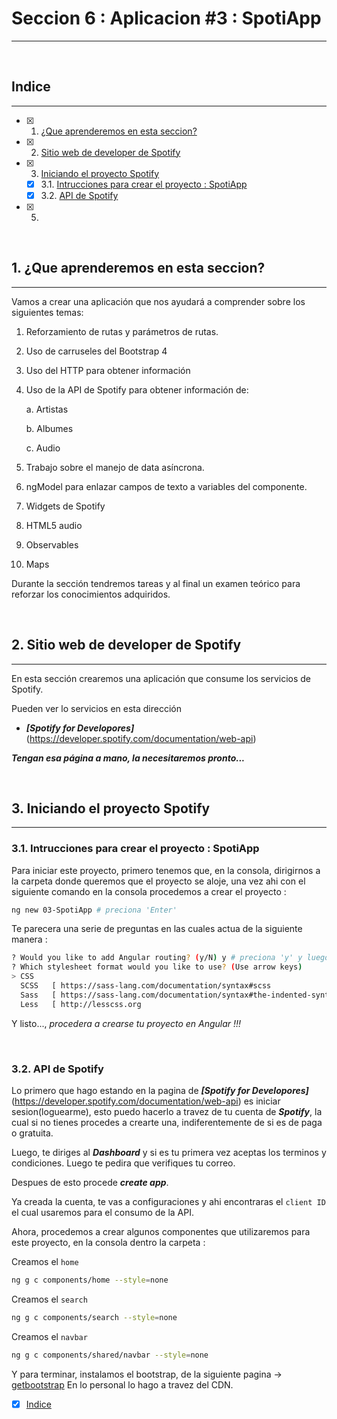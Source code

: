 # Seccion 6 : Aplicacion #3 : SpotiApp

---

<br>

## Indice

---

- [x] 1. [¿Que aprenderemos en esta seccion?](#1-¿que-aprenderemos-en-esta-seccion)
- [x] 2. [Sitio web de developer de Spotify](#2-sitio-web-de-developer-de-spotify)
- [x] 3. [Iniciando el proyecto Spotify](#3-iniciando-el-proyecto-spotify)
  - [x] 3.1. [Intrucciones para crear el proyecto : SpotiApp](#31-intrucciones-para-crear-el-proyecto--spotiapp)
  - [x] 3.2. [API de Spotify](#32-api-de-spotify)
- [x] 5. [](#)

<br>

## 1. ¿Que aprenderemos en esta seccion?

---

Vamos a crear una aplicación que nos ayudará a comprender sobre los siguientes temas:

1. Reforzamiento de rutas y parámetros de rutas.

2. Uso de carruseles del Bootstrap 4

3. Uso del HTTP para obtener información

4. Uso de la API de Spotify para obtener información de:

   a. Artistas

   b. Albumes

   c. Audio

5. Trabajo sobre el manejo de data asíncrona.

6. ngModel para enlazar campos de texto a variables del componente.

7. Widgets de Spotify

8. HTML5 audio

9. Observables

10. Maps

Durante la sección tendremos tareas y al final un examen teórico para reforzar los conocimientos adquiridos.

<br>

## 2. Sitio web de developer de Spotify

---

En esta sección crearemos una aplicación que consume los servicios de Spotify.

Pueden ver lo servicios en esta dirección

- **_[Spotify for Developores]_**(https://developer.spotify.com/documentation/web-api)

**_Tengan esa página a mano, la necesitaremos pronto..._**

<br>

## 3. Iniciando el proyecto Spotify

---

### 3.1. Intrucciones para crear el proyecto : SpotiApp

Para iniciar este proyecto, primero tenemos que, en la consola, dirigirnos a la carpeta donde queremos que el proyecto se aloje, una vez ahi con el siguiente comando en la consola procedemos a crear el proyecto :

```bash
ng new 03-SpotiApp # preciona 'Enter'
```

Te parecera una serie de preguntas en las cuales actua de la siguiente manera :

```bash
? Would you like to add Angular routing? (y/N) y # preciona 'y' y luego 'Enter'
? Which stylesheet format would you like to use? (Use arrow keys)
> CSS                                                                       # Aqui puedes navegar con las flechas de arriba y abajo, en esta opcion preciona 'Enter'
  SCSS   [ https://sass-lang.com/documentation/syntax#scss                ]
  Sass   [ https://sass-lang.com/documentation/syntax#the-indented-syntax ]
  Less   [ http://lesscss.org                                             ]
```

Y listo..., _procedera a crearse tu proyecto en Angular !!!_

<br>

### 3.2. API de Spotify

Lo primero que hago estando en la pagina de **_[Spotify for Developores]_**(https://developer.spotify.com/documentation/web-api) es iniciar sesion(loguearme), esto puedo hacerlo a travez de tu cuenta de **_Spotify_**, la cual si no tienes procedes a crearte una, indiferentemente de si es de paga o gratuita.

Luego, te diriges al **_Dashboard_** y si es tu primera vez aceptas los terminos y condiciones. Luego te pedira que verifiques tu correo.

Despues de esto procede **_create app_**.

Ya creada la cuenta, te vas a configuraciones y ahi encontraras el `client ID` el cual usaremos para el consumo de la API.

Ahora, procedemos a crear algunos componentes que utilizaremos para este proyecto, en la consola dentro la carpeta :

Creamos el `home`

```bash
ng g c components/home --style=none
```

Creamos el `search`

```bash
ng g c components/search --style=none
```

Creamos el `navbar`

```bash
ng g c components/shared/navbar --style=none
```

Y para terminar, instalamos el bootstrap, de la siguiente pagina -> [getbootstrap](https://getbootstrap.com/)
En lo personal lo hago a travez del CDN.

- [x] [Indice](#indice)
